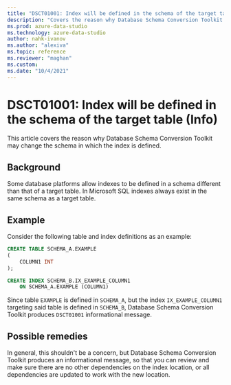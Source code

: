 ```yaml
---
title: "DSCT01001: Index will be defined in the schema of the target table (Info)"
description: "Covers the reason why Database Schema Conversion Toolkit may change the schema in which the index is defined."
ms.prod: azure-data-studio
ms.technology: azure-data-studio
author: nahk-ivanov
ms.author: "alexiva"
ms.topic: reference
ms.reviewer: "maghan"
ms.custom:
ms.date: "10/4/2021"
---
```


# DSCT01001: Index will be defined in the schema of the target table (Info)

This article covers the reason why Database Schema Conversion Toolkit may change the schema in which the index is defined.

## Background

Some database platforms allow indexes to be defined in a schema different than that of a target table. In Microsoft SQL indexes always exist in the same schema as a target table.

## Example

Consider the following table and index definitions as an example:

```sql
CREATE TABLE SCHEMA_A.EXAMPLE
(
    COLUMN1 INT
);

CREATE INDEX SCHEMA_B.IX_EXAMPLE_COLUMN1
    ON SCHEMA_A.EXAMPLE (COLUMN1)
```

Since table `EXAMPLE` is defined in `SCHEMA_A`, but the index `IX_EXAMPLE_COLUMN1` targeting said table is defined in `SCHEMA_B`, Database Schema Conversion Toolkit produces `DSCT01001` informational message.

## Possible remedies

In general, this shouldn't be a concern, but Database Schema Conversion Toolkit produces an informational message, so that you can review and make sure there are no other dependencies on the index location, or all dependencies are updated to work with the new location.